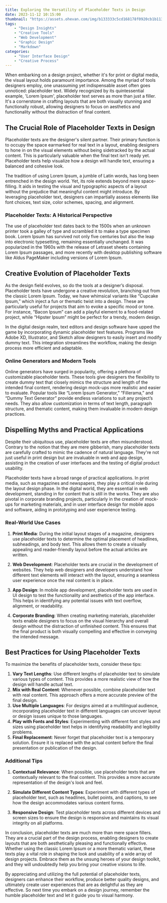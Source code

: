 ```yaml
---
title: Exploring the Versatility of Placeholder Texts in Design
date: 2023-11-12 10:15:00
thumbnail: "https://assets.ohevan.com/img/b133333c5cd168178f0920cb1b113fb9.jpeg"
tags:
    - "Design Insights"
    - "Creative Tools"
    - "Web Development"
    - "Graphic Design"
    - "Markdown"
categories:
    - "User Interface Design"
    - "Creative Process"
---
```


When embarking on a design project, whether it's for print or digital media, the visual layout holds paramount importance. Among the myriad of tools designers employ, one unassuming yet indispensable asset often goes unnoticed: placeholder text. Widely recognized by its quintessential example, 'Lorem Ipsum', placeholder text serves as more than just a filler. It's a cornerstone in crafting layouts that are both visually stunning and functionally robust, allowing designers to focus on aesthetics and functionality without the distraction of final content.

## The Crucial Role of Placeholder Texts in Design

Placeholder texts are the designer's silent partner. Their primary function is to occupy the space earmarked for real text in a layout, enabling designers to hone in on the visual elements without being sidetracked by the actual content. This is particularly valuable when the final text isn't ready yet. Placeholder texts help visualize how a design will handle text, ensuring a balanced and cohesive look.

The tradition of using Lorem Ipsum, a jumble of Latin words, has long been entrenched in the design world. Yet, its role extends beyond mere space-filling. It aids in testing the visual and typographic aspects of a layout without the prejudice that meaningful content might introduce. By leveraging placeholder text, designers can impartially assess elements like font choices, text size, color schemes, spacing, and alignment.

### Placeholder Texts: A Historical Perspective

The use of placeholder text dates back to the 1500s when an unknown printer took a galley of type and scrambled it to make a type specimen book. Lorem Ipsum has survived not only five centuries but also the leap into electronic typesetting, remaining essentially unchanged. It was popularized in the 1960s with the release of Letraset sheets containing Lorem Ipsum passages, and more recently with desktop publishing software like Aldus PageMaker including versions of Lorem Ipsum.

## Creative Evolution of Placeholder Texts

As the design field evolves, so do the tools at a designer’s disposal. Placeholder texts have undergone a creative revolution, branching out from the classic Lorem Ipsum. Today, we have whimsical variants like “Cupcake Ipsum,” which inject a fun or thematic twist into a design. These are particularly useful for projects that aim to evoke a specific mood or tone. For instance, “Bacon Ipsum” can add a playful element to a food-related project, while “Hipster Ipsum” might be perfect for a trendy, modern design.

In the digital design realm, text editors and design software have upped the game by incorporating dynamic placeholder text features. Programs like Adobe XD, Illustrator, and Sketch allow designers to easily insert and modify dummy text. This integration streamlines the workflow, making the design process more efficient and adaptable.

### Online Generators and Modern Tools

Online generators have surged in popularity, offering a plethora of customizable placeholder texts. These tools give designers the flexibility to create dummy text that closely mimics the structure and length of the intended final content, rendering design mock-ups more realistic and easier to evaluate. Popular tools like “Lorem Ipsum Generator,” “Fillerama,” and “Dummy Text Generator” provide endless variations to suit any project’s needs. They also allow customization in terms of text length, paragraph structure, and thematic content, making them invaluable in modern design practices.

## Dispelling Myths and Practical Applications

Despite their ubiquitous use, placeholder texts are often misunderstood. Contrary to the notion that they are mere gibberish, many placeholder texts are carefully crafted to mimic the cadence of natural language. They're not just useful in print design but are invaluable in web and app design, assisting in the creation of user interfaces and the testing of digital product usability.

Placeholder texts have a broad range of practical applications. In print media, such as magazines and newspapers, they play a critical role during the layout design phase. In the digital world, they are essential in web development, standing in for content that is still in the works. They are also pivotal in corporate branding projects, particularly in the creation of mock-ups for marketing materials, and in user interface design for mobile apps and software, aiding in prototyping and user experience testing.

### Real-World Use Cases

1. **Print Media**: During the initial layout stages of a magazine, designers use placeholder texts to determine the optimal placement of headlines, subheadings, and body text. This allows them to create a visually appealing and reader-friendly layout before the actual articles are written.

2. **Web Development**: Placeholder texts are crucial in the development of websites. They help web designers and developers understand how different text elements will interact with the layout, ensuring a seamless user experience once the real content is in place.

3. **App Design**: In mobile app development, placeholder texts are used in UI design to test the functionality and aesthetics of the app interface. This helps in identifying any potential issues with text overflow, alignment, or readability.

4. **Corporate Branding**: When creating marketing materials, placeholder texts enable designers to focus on the visual hierarchy and overall design without the distraction of unfinished content. This ensures that the final product is both visually compelling and effective in conveying the intended message.

## Best Practices for Using Placeholder Texts

To maximize the benefits of placeholder texts, consider these tips:

1. **Vary Text Lengths**: Use different lengths of placeholder text to simulate various types of content. This provides a more realistic view of how the design will handle actual text.
2. **Mix with Real Content**: Whenever possible, combine placeholder text with real content. This approach offers a more accurate preview of the final design.
3. **Use Multiple Languages**: For designs aimed at a multilingual audience, incorporating placeholder text in different languages can uncover layout or design issues unique to those languages.
4. **Play with Fonts and Styles**: Experimenting with different font styles and sizes using placeholder text helps in identifying readability and legibility problems.
5. **Final Replacement**: Never forget that placeholder text is a temporary solution. Ensure it is replaced with the actual content before the final presentation or publication of the design.

### Additional Tips

1. **Contextual Relevance**: When possible, use placeholder texts that are contextually relevant to the final content. This provides a more accurate representation of the design's look and feel.

2. **Simulate Different Content Types**: Experiment with different types of placeholder text, such as headlines, bullet points, and captions, to see how the design accommodates various content forms.

3. **Responsive Design**: Test placeholder texts across different devices and screen sizes to ensure the design is responsive and maintains its visual integrity on all platforms.

In conclusion, placeholder texts are much more than mere space fillers. They are a crucial part of the design process, enabling designers to create layouts that are both aesthetically pleasing and functionally effective. Whether using the classic Lorem Ipsum or a more thematic variant, these texts play a vital role in shaping the look and usability of a wide array of design projects. Embrace them as the unsung heroes of your design toolkit, and they will undoubtedly help you bring your creative visions to life.

By appreciating and utilizing the full potential of placeholder texts, designers can enhance their workflow, produce better quality designs, and ultimately create user experiences that are as delightful as they are effective. So next time you embark on a design journey, remember the humble placeholder text and let it guide you to visual harmony.